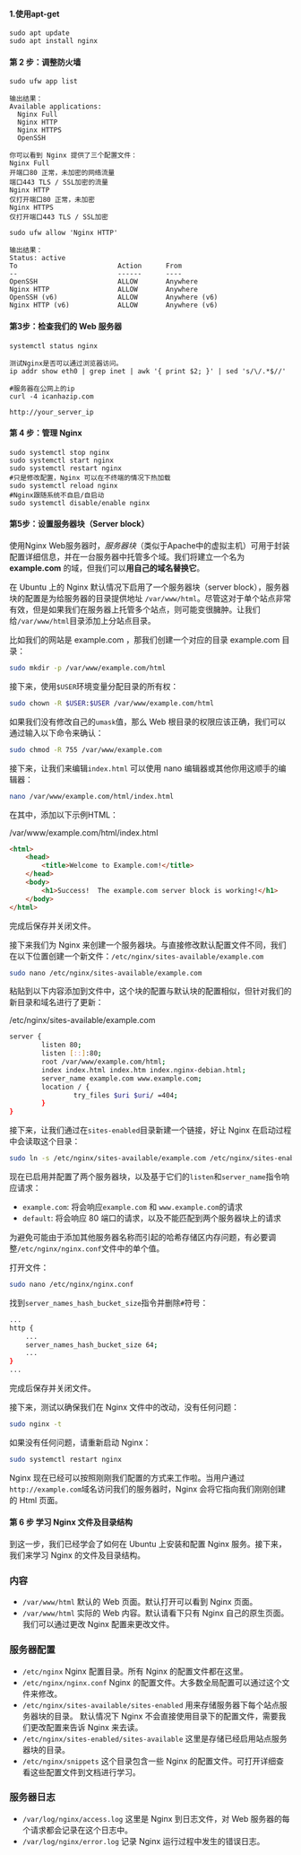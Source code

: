 #### 1.使用apt-get 

```shell
sudo apt update
sudo apt install nginx
```

#### 第 2 步：调整防火墙

```shell
sudo ufw app list

输出结果：
Available applications:
  Nginx Full
  Nginx HTTP
  Nginx HTTPS
  OpenSSH
  
你可以看到 Nginx 提供了三个配置文件：
Nginx Full
开端口80 正常，未加密的网络流量
端口443 TLS / SSL加密的流量
Nginx HTTP
仅打开端口80 正常，未加密
Nginx HTTPS
仅打开端口443 TLS / SSL加密

sudo ufw allow 'Nginx HTTP'

输出结果：
Status: active
To                         Action      From
--                         ------      ----
OpenSSH                    ALLOW       Anywhere                  
Nginx HTTP                 ALLOW       Anywhere                  
OpenSSH (v6)               ALLOW       Anywhere (v6)             
Nginx HTTP (v6)            ALLOW       Anywhere (v6)
```

#### 第3步：检查我们的 Web 服务器

```shell
systemctl status nginx

测试Nginx是否可以通过浏览器访问。
ip addr show eth0 | grep inet | awk '{ print $2; }' | sed 's/\/.*$//'

#服务器在公网上的ip
curl -4 icanhazip.com

http://your_server_ip
```

#### 第 4 步：管理 Nginx

```shell
sudo systemctl stop nginx
sudo systemctl start nginx
sudo systemctl restart nginx
#只是修改配置，Nginx 可以在不终端的情况下热加载
sudo systemctl reload nginx
#Nginx跟随系统不自启/自启动
sudo systemctl disable/enable nginx
```

#### 第5步：设置服务器块（Server block）

使用Nginx Web服务器时，*服务器块*（类似于Apache中的虚拟主机）可用于封装配置详细信息，并在一台服务器中托管多个域。我们将建立一个名为 **example.com** 的域，但我们可以**用自己的域名替换它**。

在 Ubuntu 上的 Nginx 默认情况下启用了一个服务器块（server block），服务器块的配置是为给服务器的目录提供地址 `/var/www/html`。尽管这对于单个站点非常有效，但是如果我们在服务器上托管多个站点，则可能变很臃肿。让我们给`/var/www/html`目录添加上分站点目录。

比如我们的网站是 example.com ，那我们创建一个对应的目录 example.com 目录：

```bash
sudo mkdir -p /var/www/example.com/html
```

接下来，使用`$USER`环境变量分配目录的所有权：

```bash
sudo chown -R $USER:$USER /var/www/example.com/html
```

如果我们没有修改自己的`umask`值，那么 Web 根目录的权限应该正确，我们可以通过输入以下命令来确认：

```bash
sudo chmod -R 755 /var/www/example.com
```

接下来，让我们来编辑`index.html` 可以使用 nano 编辑器或其他你用这顺手的编辑器：

```bash
nano /var/www/example.com/html/index.html
```

在其中，添加以下示例HTML：

/var/www/example.com/html/index.html

```html
<html>
    <head>
        <title>Welcome to Example.com!</title>
    </head>
    <body>
        <h1>Success!  The example.com server block is working!</h1>
    </body>
</html>
```

完成后保存并关闭文件。

接下来我们为 Nginx 来创建一个服务器块。与直接修改默认配置文件不同，我们在以下位置创建一个新文件：`/etc/nginx/sites-available/example.com`

```bash
sudo nano /etc/nginx/sites-available/example.com
```

粘贴到以下内容添加到文件中，这个块的配置与默认块的配置相似，但针对我们的新目录和域名进行了更新：

/etc/nginx/sites-available/example.com

```bash
server {
        listen 80;
        listen [::]:80;
        root /var/www/example.com/html;
        index index.html index.htm index.nginx-debian.html;
        server_name example.com www.example.com;
        location / {
                try_files $uri $uri/ =404;
        }
}
```

接下来，让我们通过在`sites-enabled`目录新建一个链接，好让 Nginx 在启动过程中会读取这个目录：

```bash
sudo ln -s /etc/nginx/sites-available/example.com /etc/nginx/sites-enabled/
```

现在已启用并配置了两个服务器块，以及基于它们的`listen`和`server_name`指令响应请求：

- `example.com`: 将会响应`example.com` 和 `www.example.com`的请求
- `default`: 将会响应 80 端口的请求，以及不能匹配到两个服务器块上的请求

为避免可能由于添加其他服务器名称而引起的哈希存储区内存问题，有必要调整`/etc/nginx/nginx.conf`文件中的单个值。

打开文件：

```bash
sudo nano /etc/nginx/nginx.conf
```

找到`server_names_hash_bucket_size`指令并删除`#`符号：

```bash
...
http {
    ...
    server_names_hash_bucket_size 64;
    ...
}
...
```

完成后保存并关闭文件。

接下来，测试以确保我们在 Nginx 文件中的改动，没有任何问题：

```bash
sudo nginx -t
```

如果没有任何问题，请重新启动 Nginx：

```bash
sudo systemctl restart nginx
```

Nginx 现在已经可以按照刚刚我们配置的方式来工作啦。当用户通过`http://example.com`域名访问我们的服务器时，Nginx 会将它指向我们刚刚创建的 Html 页面。

#### 第 6 步 学习 Nginx 文件及目录结构

到这一步，我们已经学会了如何在 Ubuntu 上安装和配置 Nginx 服务。接下来，我们来学习 Nginx 的文件及目录结构。

### 内容

- `/var/www/html` 默认的 Web 页面。默认打开可以看到 Nginx 页面。
- `/var/www/html` 实际的 Web 内容。默认请看下只有 Nginx 自己的原生页面。我们可以通过更改 Nginx 配置来更改文件。

### 服务器配置

- `/etc/nginx` Nginx 配置目录。所有 Nginx 的配置文件都在这里。
- `/etc/nginx/nginx.conf` Nginx 的配置文件。大多数全局配置可以通过这个文件来修改。
- `/etc/nginx/sites-available/sites-enabled` 用来存储服务器下每个站点服务器块的目录。 默认情况下 Nginx 不会直接使用目录下的配置文件，需要我们更改配置来告诉 Nginx 来去读。
- `/etc/nginx/sites-enabled/sites-available` 这里是存储已经启用站点服务器块的目录。
- `/etc/nginx/snippets` 这个目录包含一些 Nginx 的配置文件。可打开详细查看这些配置文件到文档进行学习。

### 服务器日志

- `/var/log/nginx/access.log` 这里是 Nginx 到日志文件，对 Web 服务器的每个请求都会记录在这个日志中。
- `/var/log/nginx/error.log` 记录 Nginx 运行过程中发生的错误日志。